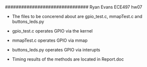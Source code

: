 ###############################
Ryan Evans
ECE497 hw07

* The files to be concerend about are gpio_test.c, mmapTest.c and buttons_leds.py

* gpio_test.c operates GPIO via the kernel

* mmapTest.c operates GPIO via mmap

* buttons_leds.py operates GPIO via interupts

* Timing results of the methods are located in Report.doc
